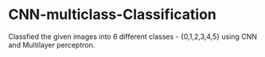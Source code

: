# CNN-multiclass-Classification

Classfied the given images into 6 different classes - {0,1,2,3,4,5} using CNN and Multilayer perceptron.
